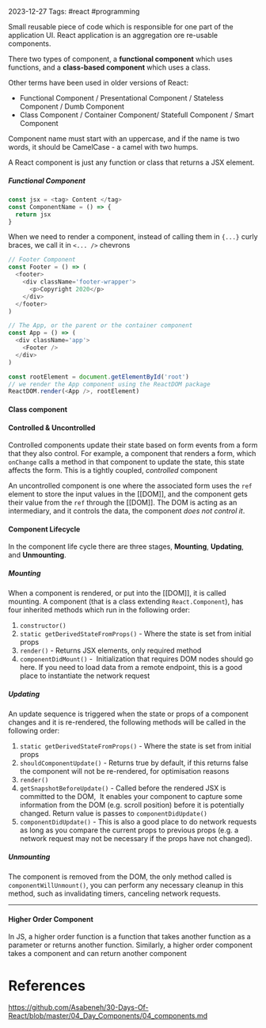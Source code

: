 2023-12-27
Tags: #react #programming 

Small reusable piece of code which is responsible for one part of the application UI. 
React application is an aggregation ore re-usable components.

There two types of component, a **functional component** which uses functions, and a **class-based component** which uses a class.

Other terms have been used in older versions of React:
- Functional Component / Presentational Component / Stateless Component / Dumb Component
- Class Component / Container Component/ Statefull Component / Smart Component

Component name must start with an uppercase, and if the name is two words, it should be CamelCase - a camel with two humps.

A React component is just any function or class that returns a JSX element.

##### Functional Component

```js
const jsx = <tag> Content </tag>
const ComponentName = () => {
  return jsx
}
```

When we need to render a component, instead of calling them in `{...}` curly braces, we call it in `<... />` chevrons

```js
// Footer Component
const Footer = () => (
  <footer>
    <div className='footer-wrapper'>
      <p>Copyright 2020</p>
    </div>
  </footer>
)

// The App, or the parent or the container component
const App = () => (
  <div className='app'>
    <Footer />
  </div>
)

const rootElement = document.getElementById('root')
// we render the App component using the ReactDOM package
ReactDOM.render(<App />, rootElement)
```

#### Class component

#### Controlled & Uncontrolled
Controlled components update their state based on form events from a form that they also control.  For example, a component that renders a form, which `onChange` calls a method in that component to update the state, this state affects the form. This is a tightly coupled, *controlled* component

An uncontrolled component is one where the associated form uses the `ref` element to store the input values in the [[DOM]], and the component gets their value from the `ref` through the [[DOM]]. The DOM is acting as an intermediary, and it controls the data, the component *does not control it*.
#### Component Lifecycle
In the component life cycle there are three stages, **Mounting**, **Updating**, and **Unmounting**. 
##### Mounting
When a component is rendered, or put into the [[DOM]], it is called mounting. A component (that is a class extending `React.Component`), has four inherited methods which run in the following order:
1. `constructor()`
2. `static getDerivedStateFromProps()` - Where the state is set from initial props
3. `render()` - Returns JSX elements, only required method
4. `componentDidMount()` -  Initialization that requires DOM nodes should go here. If you need to load data from a remote endpoint, this is a good place to instantiate the network request
##### Updating
An update sequence is triggered when the state or props of a component changes and it is re-rendered, the following methods will be called in the following order:
1. `static getDerivedStateFromProps()`  - Where the state is set from initial props
2. `shouldComponentUpdate()` - Returns true by default, if this returns false the component will not be re-rendered, for optimisation reasons
3. `render()`
4. `getSnapshotBeforeUpdate()` - Called before the rendered JSX is committed to the DOM,  It enables your component to capture some information from the DOM (e.g. scroll position) before it is potentially changed. Return value is passes to `componentDidUpdate()`
5. `componentDidUpdate()` - This is also a good place to do network requests as long as you compare the current props to previous props (e.g. a network request may not be necessary if the props have not changed).
##### Unmounting
The component is removed from the DOM, the only method called is `componentWillUnmount()`, you can perform any necessary cleanup in this method, such as invalidating timers, canceling network requests.

---

#### Higher Order Component
In JS, a higher order function is a function that takes another function as a parameter or returns another function. Similarly, a higher order component takes a component and can return another component

# References

https://github.com/Asabeneh/30-Days-Of-React/blob/master/04_Day_Components/04_components.md